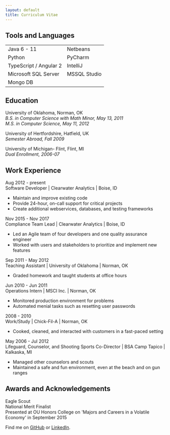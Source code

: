 ```yaml
---
layout: default
title: Curriculum Vitae
---
```


Tools and Languages
-------------------

| | |  
|--|--|  
| Java 6 - 11 | Netbeans |  
| Python | PyCharm |  
| TypeScript / Angular 2 | IntelliJ |  
| Microsoft SQL Server | MSSQL Studio |  
| Mongo DB | | 

<!--table style="width:100%">
  <tr>
    <td>Java 6 - 11</td>
    <td>Netbeans</td>
  </tr>
  <tr>
    <td>Python</td>
    <td>PyCharm</td>
  </tr>
  <tr>
    <td>Javascript/Typescript/Angular2</td>
    <td>IntelliJ</td>
  </tr>
  <tr>
    <td>Microsoft SQL Server</td>
    <td>MSSQL Studio</td>
  </tr>
  <tr>
    <td>Mongo DB</td>
    <td></td>
</table--> 

Education
---------
University of Oklahoma, Norman, OK  
*B.S. in Computer Science with Math Minor, May 13, 2011*  
*M.S. in Computer Science, May 11, 2012*  

University of Hertfordshire, Hatfield, UK  
*Semester Abroad, Fall 2009*

University of Michigan- Flint, Flint, MI  
*Dual Enrollment, 2006-07*  

Work Experience
---------------
Aug 2012 - present  
Software Developer | Clearwater Analytics | Boise, ID  
* Maintain and improve existing code  
* Provide 24-hour, on-call support for critical projects
* Create additional webservices, databases, and testing frameworks  

Nov 2015 - Nov 2017  
Compliance Team Lead | Clearwater Analytics | Boise, ID  
* Led an Agile team of four developers and one quality assurance engineer  
* Worked with users and stakeholders to prioritize and implement new features  

Sep 2011 - May 2012  
Teaching Assistant | University of Oklahoma | Norman, OK
* Graded homework and taught students at office hours

Jun 2010 - Jun 2011  
Operations Intern | MSCI Inc. | Norman, OK
* Monitored production environment for problems
* Automated menial tasks such as resetting user passwords

2008 - 2010  
Work/Study | Chick-Fil-A | Norman, OK
* Cooked, cleaned, and interacted with customers in a fast-paced setting

May 2006 - Jul 2012  
Lifeguard, Counselor, and Shooting Sports Co-Director | BSA Camp Tapico | Kalkaska, MI
* Managed other counselors and scouts
* Maintained a safe and fun environment, even at the beach and on gun ranges

Awards and Acknowledgements
---------------------------
Eagle Scout  
National Merit Finalist  
Presented at OU Honors College on 'Majors and Careers in a Volatile Economy' in September 2015  


Find me on [GitHub](https://github.com/timburr1) or [LinkedIn](http://www.linkedin.com/pub/timothy-burr/66/a88/a39).
